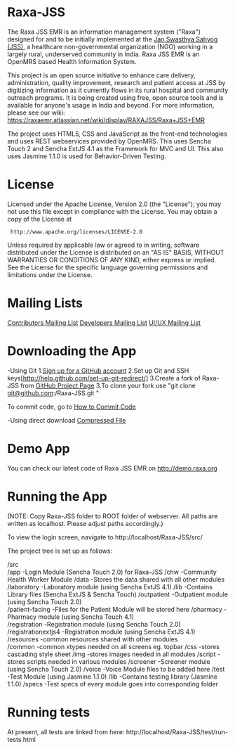 Raxa-JSS
========
The Raxa JSS EMR is an information management system ("Raxa") designed for and to be initially implemented at the [Jan Swasthya Sahyog (JSS)](http://jssbilaspur.org), a healthcare non-governmental organization (NGO) working in a largely rural, underserved community in India.
Raxa JSS EMR is an OpenMRS based Health Information System.

This project is an open source initiative to enhance care delivery, administration, quality improvement, research and patient access at JSS by digitizing information as it currently flows in its rural hospital and community outreach programs.  It is being created using free, open source tools and is available for anyone's usage in India and beyond.
For more information, please see our wiki:
https://raxaemr.atlassian.net/wiki/display/RAXAJSS/Raxa+JSS+EMR

The project uses HTML5, CSS and JavaScript as the front-end technologies and uses REST webservices provided by OpenMRS.
This uses Sencha Touch 2 and Sencha ExtJS 4.1 as the Framework for MVC and UI. This also uses Jasmine 1.1.0 is used for Behavior-Driven Testing.

License
=======
Licensed under the Apache License, Version 2.0 (the "License"); you may not use this file except in compliance with the License. 
You may obtain a copy of  the License at

     http://www.apache.org/licenses/LICENSE-2.0
     
Unless required by applicable law or agreed to in writing, software  distributed under the License is distributed on an "AS IS" 
BASIS, WITHOUT WARRANTIES OR CONDITIONS OF ANY KIND, either express or implied. See the License for the specific language governing 
permissions and limitations under the License.

Mailing Lists
=============
[Contributors Mailing List](https://groups.google.com/group/raxa-jss-emr-contributors)
[Developers Mailing List](https://groups.google.com/group/raxa-jss-emr-developers)
[UI/UX Mailing List](https://groups.google.com/group/raxa-jss-emr-uiux)


Downloading the App
===================
-Using Git 
1.[Sign up for a GitHub account](https://github.com/signup/free)
2.Set up Git and SSH keys[http://help.github.com/set-up-git-redirect/]
3.Create a fork of Raxa-JSS from [GitHub Project Page](https://github.com/Raxa/Raxa-JSS)
3.To clone your fork use "git clone git@github.com:<Your GitHub username>/Raxa-JSS.git "

To commit code, go to [How to Commit Code](https://raxaemr.atlassian.net/wiki/display/RAXAJSS/Contributing+code+-+How+to+Commit+Code)

-Using direct download
[Compressed File](https://github.com/Raxa/Raxa-JSS/zipball/master)

Demo App
========
You can check our latest code of Raxa JSS EMR on http://demo.raxa.org

Running the App
===============
(NOTE: Copy Raxa-JSS folder to ROOT folder of webserver. All paths are written as localhost. Please adjust paths accordingly.) 

To view the login screen, navigate to http://localhost/Raxa-JSS/src/

The project tree is set up as follows:

/src                        
    /app                    -Login Module (Sencha Touch 2.0) for Raxa-JSS
    /chw                    -Community Health Worker Module
    /data                   -Stores the data shared with all other modules
    /laboratory             -Laboratory module (using Sencha ExtJS 4.1)
    /lib                    -Contains Library files (Sencha ExtJS & Sencha Touch)
    /outpatient             -Outpatient module (using Sencha Touch 2.0)         
    /patient-facing         -Files for the Patient Module will be stored here
    /pharmacy               -Pharmacy module (using Sencha Touch 4.1)           
    /registration           -Registration module (using Sencha Touch 2.0)       
    /registrationextjs4     -Registration module (using Sencha ExtJS 4.1)       
    /resources              -common resources shared with other modules    
        /common             -common xtypes needed on all screens eg. topbar
        /css                -stores cascading style sheet
        /img                -stores images needed in all modules
        /script             -stores scripts needed in various modules
    /screener               -Screener module (using Sencha Touch 2.0)
    /voice                  -Voice Module files to be added here
/test                       -Test Module (using Jasmine 1.1.0)
    /lib                    -Contains testing library (Jasmine 1.1.0)
    /specs                  -Test specs of every module goes into corresponding folder
              
              
Running tests
=============
At present, all tests are linked from here:
http://localhost/Raxa-JSS/test/run-tests.html
